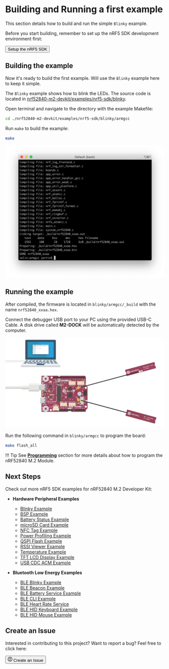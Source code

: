 # Building and Running a first example

This section details how to build and run the simple `Blinky` example.

Before you start building, remember to set up the nRF5 SDK development environment first:

<a href="../setup"><button class="md-issue-button md-issue-button--primary" style="width:auto;">Setup the nRF5 SDK</button></a>

## Building the example

Now it's ready to build the first example. Will use the `Blinky` example here to keep it simple. 

The `Blinky` example shows how to blink the LEDs. The source code is located in [nrf52840-m2-devkit/examples/nrf5-sdk/blinky](https://github.com/makerdiary/nrf52840-m2-devkit/tree/master/examples/nrf5-sdk/blinky).

Open terminal and navigate to the directory with the example Makefile:

``` sh
cd ./nrf52840-m2-devkit/examples/nrf5-sdk/blinky/armgcc
```

Run `make` to build the example:

``` sh
make
```

![](assets/images/build-blinky-example.webp)

## Running the example

After compiled, the firmware is located in `blinky/armgcc/_build` with the name `nrf52840_xxaa.hex`.

Connect the debugger USB port to your PC using the provided USB-C Cable. A disk drive called **M2-DOCK** will be automatically detected by the computer.

![](../assets/images/programming-firmware.webp)


Run the following command in `blinky/armgcc` to program the board:

``` sh
make flash_all
```

!!! Tip
	See **[Programming](../programming.md)** section for more details about how to program the nRF52840 M.2 Module.

## Next Steps

Check out more nRF5 SDK examples for nRF52840 M.2 Developer Kit:

* **Hardware Peripheral Examples**
    - [Blinky Example](examples/blinky.md)
	- [BSP Example](examples/bsp.md)
	- [Battery Status Example](examples/battery.md)
	- [microSD Card Example](examples/microsd.md)
	- [NFC Tag Example](examples/nfc.md)
	- [Power Profiling Example](examples/power-profiling.md)
	- [QSPI Flash Example](examples/qspi.md)
	- [RSSI Viewer Example](examples/rssi-viewer.md)
	- [Temperature Example](examples/temperature.md)
	- [TFT LCD Display Example](examples/tft-lcd.md)
	- [USB CDC ACM Example](examples/usb-cdc-acm.md)

* **Bluetooth Low Energy Examples**

	- [BLE Blinky Example](examples/ble-blinky.md)
	- [BLE Beacon Example](examples/ble-beacon.md)
	- [BLE Battery Service Example](examples/ble-bas.md)
	- [BLE CLI Example](examples/ble-cli.md)
	- [BLE Heart Rate Service](examples/ble-hrs.md)
	- [BLE HID Keyboard Example](examples/ble-hids-keyboard.md)
	- [BLE HID Mouse Example](examples/ble-hids-mouse.md)

## Create an Issue

Interested in contributing to this project? Want to report a bug? Feel free to click here:

<a href="https://github.com/makerdiary/nrf52840-m2-devkit/issues/new?title=Building%20nRF5%20SDK%20Blinky:%20%3Ctitle%3E"><button class="md-issue-button md-issue-button--primary"><svg xmlns="http://www.w3.org/2000/svg" viewBox="0 0 14 16" width="14" height="16"><path fill-rule="evenodd" d="M7 2.3c3.14 0 5.7 2.56 5.7 5.7s-2.56 5.7-5.7 5.7A5.71 5.71 0 011.3 8c0-3.14 2.56-5.7 5.7-5.7zM7 1C3.14 1 0 4.14 0 8s3.14 7 7 7 7-3.14 7-7-3.14-7-7-7zm1 3H6v5h2V4zm0 6H6v2h2v-2z"></path></svg> Create an Issue</button></a>
